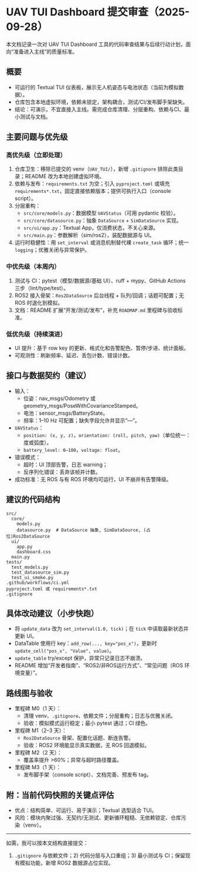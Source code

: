 # UAV TUI Dashboard 提交审查（2025-09-28）

本文档记录一次对 UAV TUI Dashboard 工具的代码审查结果与后续行动计划，面向“准备进入主线”的质量标准。

## 概要

- 可运行的 Textual TUI 仪表板，展示无人机姿态与电池状态（当前为模拟数据）。
- 仓库包含本地虚拟环境，依赖未锁定，架构耦合，测试/CI/发布脚手架缺失。
- 结论：可演示，不宜直接入主线。需完成仓库清理、分层重构、依赖与CI、最小测试与文档。

## 主要问题与优先级

### 高优先级（立即处理）
1. 仓库卫生：移除已提交的 venv（`UAV_TUI/`），新增 `.gitignore` 排除此类目录；README 改为本地创建虚拟环境。
2. 依赖与发布：`requirements.txt` 为空；引入 `pyproject.toml` 或填充 `requirements*.txt`，固定直接依赖版本；提供可执行入口（console script）。
3. 分层重构：
   - `src/core/models.py`：数据模型 `UAVStatus`（可用 pydantic 校验）。
   - `src/core/datasource.py`：抽象 `DataSource` + `SimDataSource` 实现。
   - `src/ui/app.py`：Textual App，仅消费状态，不关心来源。
   - `src/main.py`：参数解析（sim/ros2），装配数据源与 UI。
4. 运行时稳健性：用 `set_interval` 或消息机制替代裸 `create_task` 循环；统一 `logging`；优雅关闭与异常保护。

### 中优先级（本周内）
1. 测试与 CI：pytest（模型/数据源/基础 UI）、ruff + mypy、GitHub Actions 三步（lint/type/test）。
2. ROS2 接入骨架：`Ros2DataSource` 后台线程 + 队列/回调；话题可配置；无 ROS 时退化到模拟。
3. 文档：README 扩展“开发/测试/发布”，补充 `ROADMAP.md` 里程碑与验收标准。

### 低优先级（持续演进）
- UI 提升：基于 row key 的更新、格式化和告警配色、暂停/步进、统计面板。
- 可观测性：刷新频率、延迟、丢包计数、错误计数。

## 接口与数据契约（建议）

- 输入：
  - 位姿：nav_msgs/Odometry 或 geometry_msgs/PoseWithCovarianceStamped。
  - 电池：sensor_msgs/BatteryState。
  - 频率：1–10 Hz 可配置；缺失字段允许并显示“—”。
- `UAVStatus`：
  - `position: (x, y, z)`，`orientation: (roll, pitch, yaw)`（单位统一：度或弧度）。
  - `battery_level: 0–100`，`voltage: float`。
- 错误模式：
  - 超时：UI 顶部告警，日志 warning；
  - 反序列化错误：丢弃该帧并计数。
- 成功标准：无 ROS 与有 ROS 环境均可运行，UI 不崩并有告警降级。

## 建议的代码结构

```
src/
  core/
    models.py
    datasource.py  # DataSource 抽象, SimDataSource, (占位)Ros2DataSource
  ui/
    app.py
    dashboard.css
  main.py
tests/
  test_models.py
  test_datasource_sim.py
  test_ui_smoke.py
.github/workflows/ci.yml
pyproject.toml 或 requirements*.txt
.gitignore
```

## 具体改动建议（小步快跑）

- 将 `update_data` 改为 `set_interval(1.0, tick)`；在 `tick` 中读取最新状态并更新 UI。
- DataTable 使用行 key：`add_row(..., key="pos_x")`，更新时 `update_cell("pos_x", "Value", value)`。
- `update_table` try/except 保护，异常只记录日志不崩溃。
- README 增加“开发者指南”、“ROS2/非ROS运行方式”、“常见问题（ROS 环境变量）”。

## 路线图与验收

- 里程碑 M0（1 天）：
  - 清理 venv、`.gitignore`、依赖文件；分层重构；日志与优雅关闭。
  - 验收：模拟模式运行稳定；最小 pytest 通过；CI 绿色。
- 里程碑 M1（2–3 天）：
  - `Ros2DataSource` 骨架、配置化话题、断连告警。
  - 验收：ROS2 环境能显示真实数据，无 ROS 回退模拟。
- 里程碑 M2（2 天）：
  - 覆盖率提升 >60%；异常与超时路径覆盖。
- 里程碑 M3（1 天）：
  - 发布脚手架（console script）、文档完善、预发布 tag。

## 附：当前代码快照的关键点评估

- 优点：结构简单、可运行、易于演示；Textual 选型适合 TUI。
- 风险：模块内聚过强、无契约/无测试、更新循环粗糙、无依赖锁定、仓库污染（venv）。

---

如需，我可以按本文结构直接提交：
1) `.gitignore` 与依赖文件；2) 代码分层与入口重组；3) 最小测试与 CI；保留现有模拟功能，新增 ROS2 数据源占位实现。